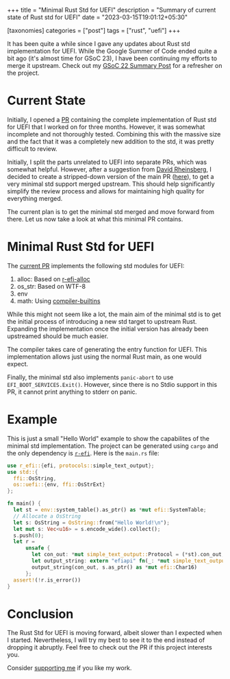 +++
title = "Minimal Rust Std for UEFI"
description = "Summary of current state of Rust std for UEFI"
date = "2023-03-15T19:01:12+05:30"

[taxonomies]
categories = ["post"]
tags = ["rust", "uefi"]
+++

It has been quite a while since I gave any updates about Rust std implementation for UEFI. While the Google Summer of Code ended quite a bit ago (it's almost time for GSoC 23), I have been continuing my efforts to merge it upstream. Check out my [GSoC 22 Summary Post](@/post16.md) for a refresher on the project.

<!-- more -->

# Current State
Initially, I opened a [PR](https://github.com/rust-lang/rust/pull/100316) containing the complete implementation of Rust std for UEFI that I worked on for three months. However, it was somewhat incomplete and not thoroughly tested. Combining this with the massive size and the fact that it was a completely new addition to the std, it was pretty difficult to review. 

Initially, I split the parts unrelated to UEFI into separate PRs, which was somewhat helpful. However, after a suggestion from [David Rheinsberg](https://github.com/dvdhrm), I decided to create a stripped-down version of the main PR ([here](https://github.com/rust-lang/rust/pull/105861)), to get a very minimal std support merged upstream. This should help significantly simplify the review process and allows for maintaining high quality for everything merged.

The current plan is to get the minimal std merged and move forward from there. Let us now take a look at what this minimal PR contains.

# Minimal Rust Std for UEFI
The [current PR](https://github.com/rust-lang/rust/pull/105861) implements the following std modules for UEFI:
1. alloc: Based on [r-efi-alloc](https://github.com/r-efi/r-efi-alloc)
2. os_str: Based on WTF-8
3. env
4. math: Using [compiler-builtins](https://github.com/r-efi/r-efi-alloc)

While this might not seem like a lot, the main aim of the minimal std is to get the initial process of introducing a new std target to upstream Rust. Expanding the implementation once the initial version has already been upstreamed should be much easier.

The compiler takes care of generating the entry function for UEFI. This implementation allows just using the normal Rust main, as one would expect.

Finally, the minimal std also implements `panic-abort` to use `EFI_BOOT_SERVICES.Exit()`. However, since there is no Stdio support in this PR, it cannot print anything to stderr on panic.

# Example
This is just a small "Hello World" example to show the capabilites of the minimal std implementation. The project can be generated using `cargo` and the only dependency is [`r-efi`](https://crates.io/crates/r-efi). Here is the `main.rs` file:
```rust
use r_efi::{efi, protocols::simple_text_output};
use std::{
  ffi::OsString,
  os::uefi::{env, ffi::OsStrExt}
};

fn main() {
  let st = env::system_table().as_ptr() as *mut efi::SystemTable;
  // Allocate a OsString
  let s: OsString = OsString::from("Hello World!\n");
  let mut s: Vec<u16> = s.encode_wide().collect();
  s.push(0);
  let r =
      unsafe {
        let con_out: *mut simple_text_output::Protocol = (*st).con_out;
        let output_string: extern "efiapi" fn(_: *mut simple_text_output::Protocol, *mut u16) = (*con_out).output_string;
        output_string(con_out, s.as_ptr() as *mut efi::Char16)
      };
  assert!(!r.is_error())
}
```

# Conclusion
The Rust Std for UEFI is moving forward, albeit slower than I expected when I started. Nevertheless, I will try my best to see it to the end instead of dropping it abruptly. Feel free to check out the PR if this project interests you.

Consider [supporting me](@/pages/supportme.md) if you like my work.
